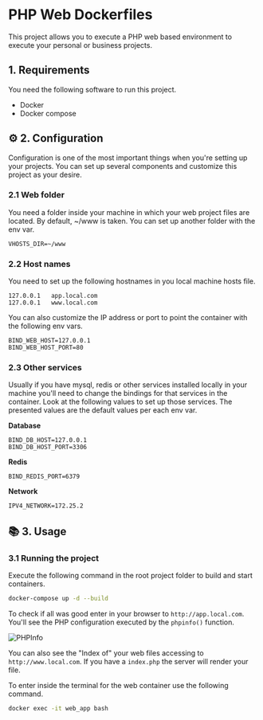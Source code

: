 # PHP Web Dockerfiles

This project allows you to execute a PHP web based environment to execute your personal or business projects.

## 1. Requirements

You need the following software to run this project.

- Docker
- Docker compose

## :gear: 2. Configuration

Configuration is one of the most important things when you're setting up your projects. You can set up several
components and customize this project as your desire.

### 2.1 Web folder

You need a folder inside your machine in which your web project files are located. By default, ~/www is taken.
You can set up another folder with the env var. 

```dotenv
VHOSTS_DIR=~/www
```

### 2.2 Host names

You need to set up the following hostnames in you local machine hosts file.

```text
127.0.0.1	app.local.com
127.0.0.1   www.local.com
```

You can also customize the IP address or port to point the container with the following env vars. 

```dotenv
BIND_WEB_HOST=127.0.0.1
BIND_WEB_HOST_PORT=80
```

### 2.3 Other services

Usually if you have mysql, redis or other services installed locally in your machine you'll need to change
the bindings for that services in the container. Look at the following values to set up those services. The
presented values are the default values per each env var.

**Database**

```dotenv
BIND_DB_HOST=127.0.0.1
BIND_DB_HOST_PORT=3306
```

**Redis**

```dotenv
BIND_REDIS_PORT=6379
```

**Network**

```dotenv
IPV4_NETWORK=172.25.2
```

## :books: 3. Usage

### 3.1 Running the project

Execute the following command in the root project folder to build and start containers.

```bash
docker-compose up -d --build
```

To check if all was good enter in your browser to `http://app.local.com`. You'll see the PHP configuration executed
by the `phpinfo()` function.

![PHPInfo](https://blog.pleets.org/img/articles/phpinfo_php_web_dockerfiles.png)

You can also see the "Index of" your web files accessing to `http://www.local.com`. If you have a `index.php` the server
will render your file.

To enter inside the terminal for the web container use the following command.

```bash
docker exec -it web_app bash
```
